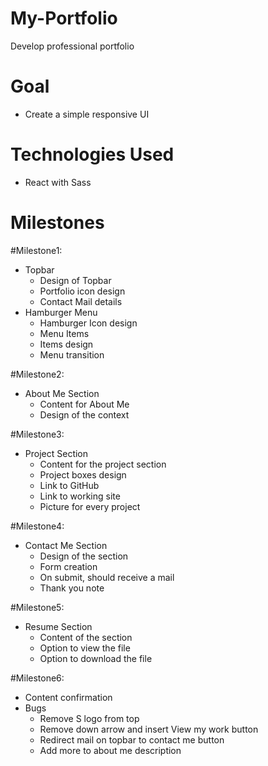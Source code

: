 # My-Portfolio
Develop professional portfolio

# Goal

- Create a simple responsive UI

# Technologies Used

- React with Sass

# Milestones

#Milestone1:
- Topbar 
   * Design of Topbar
   * Portfolio icon design
   * Contact Mail details
- Hamburger Menu
   * Hamburger Icon design
   * Menu Items
   * Items design
   * Menu transition
 
 
 #Milestone2:
 - About Me Section
   * Content for About Me
   * Design of the context
 
 
 #Milestone3:
 - Project Section
   * Content for the project section
   * Project boxes design
   * Link to GitHub
   * Link to working site
   * Picture for every project

#Milestone4:
- Contact Me Section
  * Design of the section
  * Form creation
  * On submit, should receive a mail
  * Thank you note

#Milestone5:
- Resume Section
  * Content of the section
  * Option to view the file
  * Option to download the file

#Milestone6:
- Content confirmation
- Bugs
  * Remove S logo from top
  * Remove down arrow and insert View my work button
  * Redirect mail on topbar to contact me button
  * Add more to about me description
